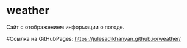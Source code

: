 # weather
Сайт с отображением информации о погоде.

#Cсылка на GitHubPages: https://julesadikhanyan.github.io/weather/
